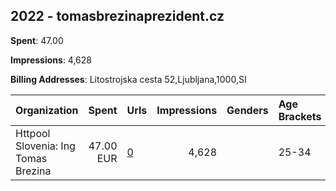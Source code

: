 ## 2022 - tomasbrezinaprezident.cz 
**Spent**: 47.00

**Impressions**: 4,628

**Billing Addresses**: Litostrojska cesta 52,Ljubljana,1000,SI

|Organization|Spent|Urls|Impressions|Genders|Age Brackets|Country Codes|
|:---|---:|:---|---:|:---|:---|:---|
|Httpool Slovenia: Ing Tomas Brezina|47.00 EUR|[0](https://www.snap.com/political-ads/asset/12560d7c06f7bf1064c900d697cd658c422772212420f208893ada884cfc175e?mediaType=mp4)|4,628||25-34|czech republic|
